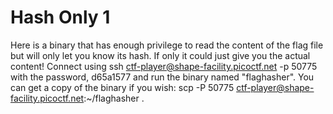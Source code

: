 # Hash Only 1

Here is a binary that has enough privilege to read the content of the flag file but will only let you know its hash. If only it could just give you the actual content!
Connect using ssh ctf-player@shape-facility.picoctf.net -p 50775 with the password, d65a1577 and run the binary named "flaghasher".
You can get a copy of the binary if you wish: scp -P 50775 ctf-player@shape-facility.picoctf.net:~/flaghasher .